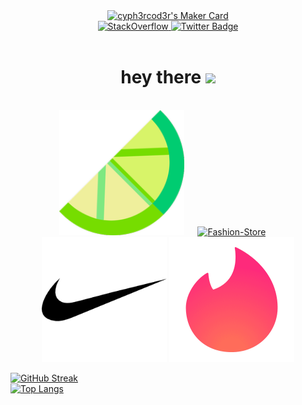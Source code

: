 <div id="maker" align="center">
<a href="https://makers.appwrite.io/cyph3rcod3r">
    <img src="https://appwrite.io/cards/makers/cyph3rcod3r" alt="cyph3rcod3r's Maker Card" width="300"/>
</a>
</div>
<div id="badges" align="center">
  <a href="https://stackoverflow.com/users/1986282/dr-andro" target="_blank">
<img alt="StackOverflow"
src="https://stackoverflow-badge.vercel.app/?userID=1986282" />
</a>
  <a href="https://twitter.com/PankajS1">
    <img src="https://img.shields.io/badge/Twitter-blue?style=for-the-badge&logo=twitter&logoColor=white" alt="Twitter Badge"/>
  </a>
</div>

<div id="header" align="center">
  <img src="https://komarev.com/ghpvc/?username=cyph3rcod3r&style=flat-square&color=blue" alt=""/>
</div>

<h1 align="center">
  hey there
  <img src="https://media.giphy.com/media/hvRJCLFzcasrR4ia7z/giphy.gif" width="30px"/>
</h1>

<div id="repos" align="center">
  <br>
  <a href="https://github.com/cyph3rcod3r/Lemon"><img src="https://github.com/cyph3rcod3r/Lemon/blob/master/app/src/main/res/mipmap-xxxhdpi/ic_launcher.png" alt="Lemon" width="200"></a>
   &emsp;
<a href="https://github.com/cyph3rcod3r/FashionStore"><img src="https://github.com/cyph3rcod3r/FashionStore/blob/master/app/src/main/res/mipmap-xxxhdpi/ic_launcher.png" alt="Fashion-Store" width="200"></a>
 &emsp;
<a href="https://github.com/cyph3rcod3r/Nike-Store"><img src="https://github.com/cyph3rcod3r/Nike-Store/blob/master/app/src/main/res/drawable/nike.png" alt="Nike-Store" width="200"></a>
<a href="https://github.com/cyph3rcod3r/Tinder-Like"><img src="https://github.com/cyph3rcod3r/Tinder-Like/blob/master/app/src/main/res/drawable-v24/tinder.png" alt="Tinder-Like" width="200"></a>
</div>

[![GitHub Streak](http://github-readme-streak-stats.herokuapp.com?user=cyph3rcod3r&theme=dark&background=000000)](https://git.io/streak-stats)
<br>
[![Top Langs](https://github-readme-stats.vercel.app/api/top-langs/?username=cyph3rcod3r&layout=compact&theme=vision-friendly-dark)](https://github.com/anuraghazra/github-readme-stats)



<!--
**cyph3rcod3r/cyph3rcod3r** is a ✨ _special_ ✨ repository because its `README.md` (this file) appears on your GitHub profile.

Here are some ideas to get you started:

- 🔭 I’m currently working on ...
- 🌱 I’m currently learning ...
- 👯 I’m looking to collaborate on ...
- 🤔 I’m looking for help with ...
- 💬 Ask me about ...
- 📫 How to reach me: ...
- 😄 Pronouns: ...
- ⚡ Fun fact: ...
-->
